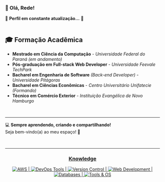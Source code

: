 ### 👋 Olá, Rede!  
🚧 **Perfil em constante atualização...** 🚧  
<br>  

## 🎓 Formação Acadêmica  
- **Mestrado em Ciência da Computação** - *Universidade Federal do Paraná (em andamento)*  
- **Pós-graduação em Full-stack Web Developer** - *Universidade Feevale TechPark*  
- **Bacharel em Engenharia de Software** *(Back-end Developer)* - *Universidade Pitágoras*  
- **Bacharel em Ciências Econômicas** - *Centro Universitário Unifatecie (Formando)*  
- **Técnico em Comércio Exterior** - *Instituição Evangélica de Novo Hamburgo*  
<br>  

---

💻 **Sempre aprendendo, criando e compartilhando!**   
Seja bem-vindo(a) ao meu espaço! 🚀  

  
<br><hr>
<div align="center">
  <h3><u>Knowledge</u></h3>

<p align="center">
  <a href="https://skillicons.dev">
    <img src="https://skillicons.dev/icons?i=aws" alt="AWS" />
    <span> | </span>
    <img src="https://skillicons.dev/icons?i=docker,kubernetes,terraform" alt="DevOps Tools" />
    <span> | </span>
    <img src="https://skillicons.dev/icons?i=git,gitlab" alt="Version Control" />
    <span> | </span>
    <img src="https://skillicons.dev/icons?i=html,css,js,ts,react,nodejs,materialui" alt="Web Development" />
    <span> | </span>
    <img src="https://skillicons.dev/icons?i=mysql,postgres,mongodb,prisma" alt="Databases" />
    <span> | </span>
    <img src="https://skillicons.dev/icons?i=ubuntu,ai,ps" alt="Tools & OS" />
  </a>
</p>
